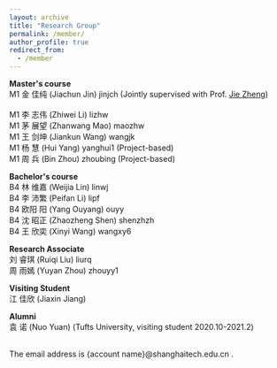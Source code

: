 ```yaml
---
layout: archive
title: "Research Group"
permalink: /member/
author_profile: true
redirect_from:
  - /member
---
```


**Master's course** <br />
M1 金 佳纯 (Jiachun Jin) jinjch (Jointly supervised with Prof. [Jie Zheng](https://shanghaitechzhengjielab.github.io/Zhenglab.github.io/index.htm))<br />  
M1 李 志伟 (Zhiwei Li) lizhw <br /> 
M1 茅 展望 (Zhanwang Mao) maozhw <br /> 
M1 王 剑坤 (Jiankun Wang) wangjk <br /> 
M1 杨 慧 (Hui Yang) yanghui1 (Project-based) <br /> 
M1 周 兵 (Bin Zhou) zhoubing (Project-based) <br /> 

**Bachelor's course** <br />
B4 林 维嘉 (Weijia Lin) linwj <br /> 
B4 李 沛繁 (Peifan Li) lipf <br /> 
B4 欧阳 阳 (Yang Ouyang) ouyy <br /> 
B4 沈 昭正 (Zhaozheng Shen) shenzhzh <br /> 
B4 王 欣奕 (Xinyi Wang) wangxy6 <br /> 

**Research Associate** <br />
刘 睿琪 (Ruiqi Liu) liurq <br /> 
周 雨嫣 (Yuyan Zhou) zhouyy1 <br /> 

**Visiting Student** <br />
江 佳欣 (Jiaxin Jiang) <br /> 

**Alumni** <br />
袁 诺 (Nuo Yuan) (Tufts University, visiting student 2020.10-2021.2) <br /> 

<br /> 
The email address is {account name}@shanghaitech.edu.cn .

<!---**Undergraduate Student** <br />--->

